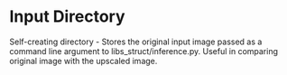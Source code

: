 # Input Directory
Self-creating directory - Stores the original input image passed as a command line argument to libs_struct/inference.py. Useful in comparing original image with the upscaled image.
